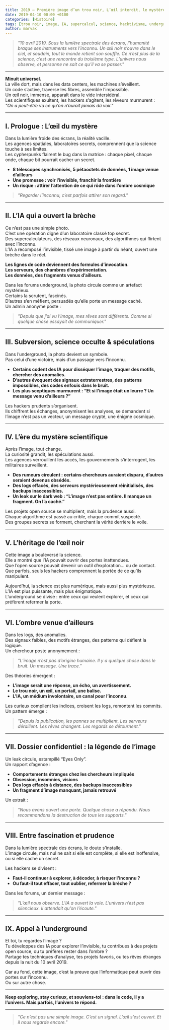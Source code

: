 ```yaml
---
title: 2019 – Première image d’un trou noir, L’œil interdit, le mystère cosmique
date: 2019-04-10 00:00 +0100
categories: [Histoire]
tags: [trou noir, image, IA, supercalcul, science, hacktivisme, underground, malédiction, extraterrestre, mystère, area 51]
author: marvax
---
```


> *"10 avril 2019. Sous la lumière spectrale des écrans, l’humanité braque ses instruments vers l’inconnu. Un œil noir s’ouvre dans le ciel, et soudain, tout le monde retient son souffle. Ce n’est plus de la science, c’est une rencontre du troisième type. L’univers nous observe, et personne ne sait ce qu’il va se passer."*

---

**Minuit universel.**  
La ville dort, mais dans les data centers, les machines s’éveillent.  
Un code s’active, traverse les fibres, assemble l’impossible.  
Un œil noir, immense, apparaît dans le vide intersidéral.  
Les scientifiques exultent, les hackers s’agitent, les rêveurs murmurent :  
*"On a peut-être vu ce qu’on n’aurait jamais dû voir."*

---

## I. Prologue : L’œil du mystère

Dans la lumière froide des écrans, la réalité vacille.  
Les agences spatiales, laboratoires secrets, comprennent que la science touche à ses limites.  
Les cypherpunks flairent le bug dans la matrice : chaque pixel, chaque onde, chaque bit pourrait cacher un secret.

- **8 télescopes synchronisés, 5 pétaoctets de données, 1 image venue d’ailleurs**
- **Une promesse : voir l’invisible, franchir la frontière**
- **Un risque : attirer l’attention de ce qui rôde dans l’ombre cosmique**

> *"Regarder l’inconnu, c’est parfois attirer son regard."*

---

## II. L’IA qui a ouvert la brèche

Ce n’est pas une simple photo.  
C’est une opération digne d’un laboratoire classé top secret.  
Des supercalculateurs, des réseaux neuronaux, des algorithmes qui flirtent avec l’inconnu.  
L’IA a recomposé l’invisible, tissé une image à partir du néant, ouvert une brèche dans le réel.

**Les lignes de code deviennent des formules d’invocation.**  
**Les serveurs, des chambres d’expérimentation.**  
**Les données, des fragments venus d’ailleurs.**

Dans les forums underground, la photo circule comme un artefact mystérieux.  
Certains la scrutent, fascinés.  
D’autres s’en méfient, persuadés qu’elle porte un message caché.  
Un admin anonyme poste :  
> *"Depuis que j’ai vu l’image, mes rêves sont différents. Comme si quelque chose essayait de communiquer."*

---

## III. Subversion, science occulte & spéculations

Dans l’underground, la photo devient un symbole.  
Pas celui d’une victoire, mais d’un passage vers l’inconnu.

- **Certains codent des IA pour disséquer l’image, traquer des motifs, chercher des anomalies.**
- **D’autres évoquent des signaux extraterrestres, des patterns impossibles, des codes enfouis dans le bruit.**
- **Les plus sceptiques murmurent : “Et si l’image était un leurre ? Un message venu d’ailleurs ?”**

Les hackers prudents s’organisent.  
Ils chiffrent les échanges, anonymisent les analyses, se demandent si l’image n’est pas un vecteur, un message crypté, une énigme cosmique.

---

## IV. L’ère du mystère scientifique

Après l’image, tout change.  
La curiosité grandit, les spéculations aussi.  
Les agences verrouillent les accès, les gouvernements s’interrogent, les militaires surveillent.

- **Des rumeurs circulent : certains chercheurs auraient disparu, d’autres seraient devenus obsédés.**
- **Des logs effacés, des serveurs mystérieusement réinitialisés, des backups inaccessibles.**
- **Un leak sur le dark web : “L’image n’est pas entière. Il manque un fragment. On l’a caché.”**

Les projets open source se multiplient, mais la prudence aussi.  
Chaque algorithme est passé au crible, chaque commit suspecté.  
Des groupes secrets se forment, cherchant la vérité derrière le voile.

---

## V. L’héritage de l’œil noir

Cette image a bouleversé la science.  
Elle a montré que l’IA pouvait ouvrir des portes inattendues.  
Que l’open source pouvait devenir un outil d’exploration… ou de contact.  
Que parfois, seuls les hackers comprennent la portée de ce qu’ils manipulent.

Aujourd’hui, la science est plus numérique, mais aussi plus mystérieuse.  
L’IA est plus puissante, mais plus énigmatique.  
L’underground se divise : entre ceux qui veulent explorer, et ceux qui préfèrent refermer la porte.

---

## VI. L’ombre venue d’ailleurs

Dans les logs, des anomalies.  
Des signaux faibles, des motifs étranges, des patterns qui défient la logique.  
Un chercheur poste anonymement :  
> *"L’image n’est pas d’origine humaine. Il y a quelque chose dans le bruit. Un message. Une trace."*

Des théories émergent :  
- **L’image serait une réponse, un écho, un avertissement.**
- **Le trou noir, un œil, un portail, une balise.**
- **L’IA, un médium involontaire, un canal pour l’inconnu.**

Les curieux compilent les indices, croisent les logs, remontent les commits.  
Un pattern émerge :  
> *"Depuis la publication, les pannes se multiplient. Les serveurs déraillent. Les rêves changent. Les regards se détournent."*

---

## VII. Dossier confidentiel : la légende de l’image

Un leak circule, estampillé “Eyes Only”.  
Un rapport d’agence :  
- **Comportements étranges chez les chercheurs impliqués**
- **Obsession, insomnies, visions**
- **Des logs effacés à distance, des backups inaccessibles**
- **Un fragment d’image manquant, jamais retrouvé**

Un extrait :  
> *"Nous avons ouvert une porte. Quelque chose a répondu. Nous recommandons la destruction de tous les supports."*

---

## VIII. Entre fascination et prudence

Dans la lumière spectrale des écrans, le doute s’installe.  
L’image circule, mais nul ne sait si elle est complète, si elle est inoffensive, ou si elle cache un secret.

Les hackers se divisent :  
- **Faut-il continuer à explorer, à décoder, à risquer l’inconnu ?**
- **Ou faut-il tout effacer, tout oublier, refermer la brèche ?**

Dans les forums, un dernier message :  
> *"L’œil nous observe. L’IA a ouvert la voie. L’univers n’est pas silencieux. Il attendait qu’on l’écoute."*

---

## IX. Appel à l’underground

Et toi, tu regardes l’image ?  
Tu développes des IA pour explorer l’invisible, tu contribues à des projets open source, ou tu préfères rester dans l’ombre ?  
Partage tes techniques d’analyse, tes projets favoris, ou tes rêves étranges depuis la nuit du 10 avril 2019.

Car au fond, cette image, c’est la preuve que l’informatique peut ouvrir des portes sur l’inconnu.  
Ou sur autre chose.

---

**Keep exploring, stay curieux, et souviens-toi : dans le code, il y a l’univers. Mais parfois, l’univers te répond.**

---

> *"Ce n’est pas une simple image. C’est un signal. L’œil s’est ouvert. Et il nous regarde encore."*

